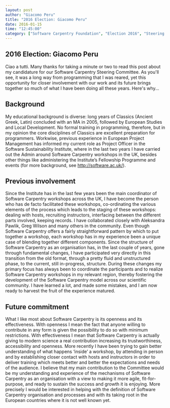 ```yaml
---
layout: post
author: "Giacomo Peru"
title: "2016 Election: Giacomo Peru"
date: 2016-01-15
time: "12:45:00"
category: ["Software Carpentry Foundation", "Election 2016", "Steering Committee"]
---
```


## 2016 Election: Giacomo Peru

Ciao a tutti. Many thanks for taking a minute or two to read this post about my candidature for our Software Carpentry Steering Committee. As you'll see, it was a long way from programming that I was reared, yet this opportunity for closer involvement with our work and its future brings together so much of what I have been doing all these years. Here's why...

## Background
My educational background is diverse: long years of Classics (Ancient  Greek, Latin) concluded with an MA in 2005, followed by European Studies and Local Development. No formal training in programming, therefore, but in my opinion the core disciplines of Classics are excellent preparation for programmers. Workwise, previous experience in European Project Management has informed my current role as Project Officer in the Software Sustainability Institute, where in the last two years I have carried out the Admin around Software Carpentry workshops in the UK, besides other things like administering the Institute’s Fellowship Programme and events (for more background, see http://software.ac.uk/).

## Previous involvement

Since the Institute has in the last few years been the main coordinator of Software Carpentry workshops across the UK, I have become the person who has de facto facilitated these workshops, co-ordinating the various elements of the process which leads to the staging of these workshops: dealing with hosts, recruiting instructors, interfacing between the different parts involved, keeping records. I have collaborated closely with Aleksandra Pawlik, Greg Wilson and many others in the community.
Even though Software Carpentry offers a fairly straightforward pattern by which to put together a workshop, each workshop has in my experience been a unique case of blending together different components.
Since the structure of Software Carpentry as an organisation has, in the last couple of years, gone through fundamental changes, I have participated very directly in this transition from the old format, through a pretty fluid and unstructured phase, to the current, still in-progress, structure. During these changes my primary focus has always been to coordinate the participants and to realize Software Carpentry workshops in my relevant region, thereby fostering the development of the Software Carpentry model across our scientific community. I have learned a lot, and made some mistakes, and I am now ready to harvest the fruit of the experience matured.

## Future commitment

What I like most about Software Carpentry is its openness and its effectiveness. With openness I mean the fact that anyone willing to contribute in any form is given the possibility to do so with minimum restrictions. With effectiveness I mean that Software Carpentry is actually giving to modern science a real contribution increasing its trustworthiness, accessibility and openness.
More recently I have been trying to gain better understanding of what happens ‘inside’ a workshop, by attending in person and by establishing closer contact with hosts and instructors in order to deliver training which meets better and better the expectations and needs of the audience.
I believe that my main contribution to the Committee would be my understanding and experience of the mechanisms of Software Carpentry as an organisation with a view to making it more agile, fit-for-purpose, and ready to sustain the success and growth it is enjoying. More precisely I would be interested in helping with the definition of Software Carpentry organisation and processes and with its taking root in the European countries where it is not well known yet.